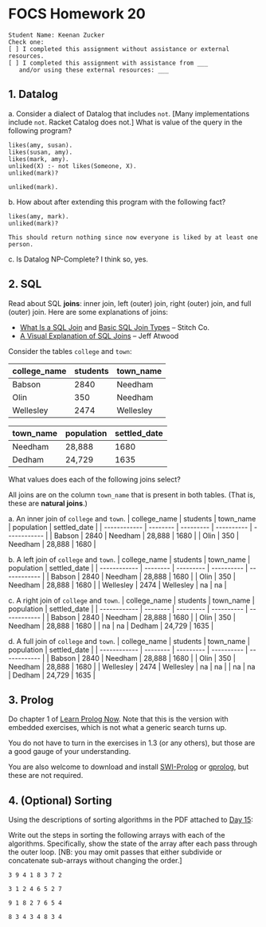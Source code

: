 # FOCS Homework 20

```
Student Name: Keenan Zucker
Check one:
[ ] I completed this assignment without assistance or external resources.
[ ] I completed this assignment with assistance from ___
   and/or using these external resources: ___
```

## 1. Datalog

a. Consider a dialect of Datalog that includes `not`. [Many implementations include `not`. Racket Catalog does not.] What is value of the query in the following program?

```
likes(amy, susan).
likes(susan, amy).
likes(mark, amy).
unliked(X) :- not likes(Someone, X).
unliked(mark)?
```
```
unliked(mark).
```

b. How about after extending this program with the following fact?

```
likes(amy, mark).
unliked(mark)?
```
```
This should return nothing since now everyone is liked by at least one person.
```

c. Is Datalog NP-Complete?
I think so, yes.

## 2. SQL

Read about SQL **joins**: inner join, left (outer) join, right (outer) join, and full (outer) join. Here are some explanations of joins:

* [What Is a SQL Join](http://www.sql-join.com) and [Basic SQL Join Types](http://www.sql-join.com/sql-join-types) – Stitch Co.
* [A Visual Explanation of SQL Joins](https://blog.codinghorror.com/a-visual-explanation-of-sql-joins/) – Jeff Atwood

Consider the tables `college` and `town`:

| college_name | students | town_name |
| ------------ | -------- | --------- |
| Babson       | 2840     | Needham   |
| Olin         | 350      | Needham   |
| Wellesley    | 2474     | Wellesley |

| town_name | population | settled_date |
| --------- | ---------- | ------------ |
| Needham   | 28,888     | 1680         |
| Dedham    | 24,729     | 1635         |

What values does each of the following joins select?

 All joins are on the column `town_name` that is present in both tables. (That is, these are **natural joins**.) 

a. An inner join of `college` and `town`.
| college_name | students | town_name | population | settled_date |
| ------------ | -------- | --------- | ---------- | ------------ |
| Babson       | 2840     | Needham   | 28,888     | 1680         |
| Olin         | 350      | Needham   | 28,888     | 1680         |

b. A left join of `college` and `town`.
| college_name | students | town_name | population | settled_date |
| ------------ | -------- | --------- | ---------- | ------------ |
| Babson       | 2840     | Needham   | 28,888     | 1680         |
| Olin         | 350      | Needham   | 28,888     | 1680         |
| Wellesley    | 2474     | Wellesley |	na  	   |    na        |

c. A right join of `college` and `town`.
| college_name | students | town_name | population | settled_date |
| ------------ | -------- | --------- | ---------- | ------------ |
| Babson       | 2840     | Needham   | 28,888     | 1680         |
| Olin         | 350      | Needham   | 28,888     | 1680         |
| na           | na       | Dedham    | 24,729     | 1635         |

d. A full join of `college` and `town`.
| college_name | students | town_name | population | settled_date |
| ------------ | -------- | --------- | ---------- | ------------ |
| Babson       | 2840     | Needham   | 28,888     | 1680         |
| Olin         | 350      | Needham   | 28,888     | 1680         |
| Wellesley    | 2474     | Wellesley |	na  	   |    na        |
| na           | na       | Dedham    | 24,729     | 1635         |

## 3. Prolog

Do chapter 1 of [Learn Prolog Now](http://lpn.swi-prolog.org/lpnpage.php?pageid=online). Note that this is the version with embedded exercises, which is not what a generic search turns up.

You do not have to turn in the exercises in 1.3 (or any others), but those are a good gauge of your understanding.

You are also welcome to download and install [SWI-Prolog](http://www.swi-prolog.org) or [gprolog](http://www.gprolog.org), but these are not required.

## 4. (Optional) Sorting

Using the descriptions of sorting algorithms in the PDF attached to [Day 15](https://sites.google.com/site/focs16fall/in-class-exercises/day-15-sorting-and-friends):

Write out the steps in sorting the following arrays with each of the algorithms.  Specifically, show the state of the array after each pass through the outer loop.  [NB:  you may omit passes that either subdivide or concatenate sub-arrays without changing the order.]

`3 9 4 1 8 3 7 2`


`3 1 2 4 6 5 2 7`


`9 1 8 2 7 6 5 4`


`8 3 4 3 4 8 3 4`